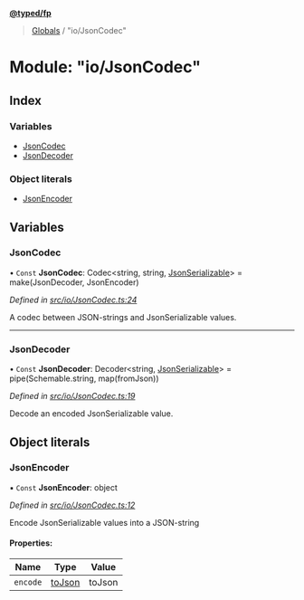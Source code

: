 **[@typed/fp](../README.md)**

> [Globals](../globals.md) / "io/JsonCodec"

# Module: "io/JsonCodec"

## Index

### Variables

* [JsonCodec](_io_jsoncodec_.md#jsoncodec)
* [JsonDecoder](_io_jsoncodec_.md#jsondecoder)

### Object literals

* [JsonEncoder](_io_jsoncodec_.md#jsonencoder)

## Variables

### JsonCodec

• `Const` **JsonCodec**: Codec\<string, string, [JsonSerializable](_logic_json_.md#jsonserializable)> = make(JsonDecoder, JsonEncoder)

*Defined in [src/io/JsonCodec.ts:24](https://github.com/TylorS/typed-fp/blob/f27ba3e/src/io/JsonCodec.ts#L24)*

A codec between JSON-strings and JsonSerializable values.

___

### JsonDecoder

• `Const` **JsonDecoder**: Decoder\<string, [JsonSerializable](_logic_json_.md#jsonserializable)> = pipe(Schemable.string, map(fromJson))

*Defined in [src/io/JsonCodec.ts:19](https://github.com/TylorS/typed-fp/blob/f27ba3e/src/io/JsonCodec.ts#L19)*

Decode an encoded JsonSerializable value.

## Object literals

### JsonEncoder

▪ `Const` **JsonEncoder**: object

*Defined in [src/io/JsonCodec.ts:12](https://github.com/TylorS/typed-fp/blob/f27ba3e/src/io/JsonCodec.ts#L12)*

Encode JsonSerializable values into a JSON-string

#### Properties:

Name | Type | Value |
------ | ------ | ------ |
`encode` | [toJson](_logic_json_.md#tojson) | toJson |

